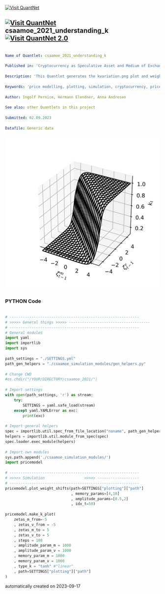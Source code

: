 [<img src="https://github.com/QuantLet/Styleguide-and-FAQ/blob/master/pictures/banner.png" width="1100" alt="Visit QuantNet">](http://quantlet.de/)

## [<img src="https://github.com/QuantLet/Styleguide-and-FAQ/blob/master/pictures/qloqo.png" alt="Visit QuantNet">](http://quantlet.de/) **csaamoe_2021_understanding_k** [<img src="https://github.com/QuantLet/Styleguide-and-FAQ/blob/master/pictures/QN2.png" width="60" alt="Visit QuantNet 2.0">](http://quantlet.de/)

```yaml

Name of Quantlet: csaamoe_2021_understanding_k

Published in: 'Cryptocurrency as Speculative Asset and Medium of Exchange (Pernice et al., 2021)'

Description: 'This Quantlet generates the kvariation.png plot and weightsvariation.plot. Two plots to understand the workings of the presented price model better. To run this script, please clone the public repository from https://github.com/trudi-group/csaamoe_simulation_modules of Weizenbaum Institut into the directory of this Quantlet.'

Keywords: 'price modelling, plotting, simulation, cryptocurrency, price shocks'

Author: Ingolf Pernice, Hermann Elendner, Anna Andresen

See also: other Quantlets in this project

Submitted: 02.09.2023

Datafile: Generic data

```

![Picture1](k_variation.png)

### PYTHON Code
```python

# -----------------------------------------------------------
# >>>>> General things >>>>> -------------------------------------
# -----------------------------------------------------------
# General modules
import yaml
import importlib
import sys

path_settings = "./SETTINGS.yml"
path_gen_helpers = "./csaamoe_simulation_modules/gen_helpers.py"

# Change CWD
#os.chdir("/YOUR/DIRECTORY/csaamoe_2021/")

# Import settings
with open(path_settings, 'r') as stream:
    try:
        SETTINGS = yaml.safe_load(stream)
    except yaml.YAMLError as exc:
        print(exc)

# Import general helpers
spec = importlib.util.spec_from_file_location("noname", path_gen_helpers)
helpers = importlib.util.module_from_spec(spec)
spec.loader.exec_module(helpers)

# Import own modules
sys.path.append('./csaamoe_simulation_modules/')
import pricemodel

# -----------------------------------------------------------
# >>>>> Simulation                  >>>>> -------------------
# -----------------------------------------------------------
pricemodel.plot_weight_shifts(path=SETTINGS["plotting"]["path"]
                              , memory_params=[4,10]
                              , amplitude_params=[0.5,2]
                              , idx_t=50)

pricemodel.make_k_plot(
    zetas_m_from=-5
    , zetas_v_from = -5
    , zetas_m_to = 5
    , zetas_v_to = 5
    , steps = 100
    , amplitude_param_m = 1000
    , amplitude_param_v = 1000
    , memory_param_m = 1000
    , memory_param_v = 1000
    , type_k = "tanh" #"linear"
    , path=SETTINGS["plotting"]["path"]
)

```

automatically created on 2023-09-17